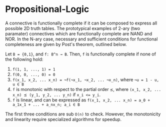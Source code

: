 # Propositional-Logic
A connective is functionally complete if it can be composed to express all possible 2D truth tables. The prototypical examples of 2-ary (two paramater) connectives which are functionally complete are NAND and NOR. In the N-ary case, necessary and sufficient conditions for functional completeness are given by Post's theorem, outlined below.

Let `B = {0,1}`, and `f: B^n → B`. Then, `f` is functionally complete if none of the following hold:

1. `f(1, 1, ..., 1) = 1`
2. `f(0, 0, ..., 0) = 0`
3. `f(x_1, x_2, ... x_n) = ¬f(¬x_1, ¬x_2, ... ¬x_n)`, where `¬u = 1 - u, u ∈ B`
4. `f` is monotonic with respect to the partial order `⪯`, where `(x_1, x_2, ... x_n) ⪯ (y_1, y_2, ... y_n)` if `x_i <= y_i`.
5. `f` is linear, and can be expressed as `f(x_1, x_2, ... x_n) = a_0 + a_1x_1 + ... + a_nx_n; a_i ∈ B`

The first three conditions are sub `O(n)` to check. However, the monotonicity and linearity require specialized algorithms for speedup.
